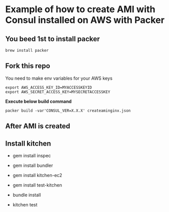 # Example of how to create AMI with Consul installed on AWS with Packer

## You beed 1st to install packer

`brew install packer`

## Fork this repo

You need to make env variables for your AWS keys
```
export AWS_ACCESS_KEY_ID=MYACCESSKEYID
export AWS_SECRET_ACCESS_KEY=MYSECRETACCESSKEY
```

**Execute below build command**

`packer build -var'CONSUL_VER=X.X.X' createaminginx.json`


## After AMI is created

## Install kitchen
-  gem install inspec
-  gem install bundler
-  gem install kitchen-ec2
-  gem install test-kitchen
-  bundle install


- kitchen test
